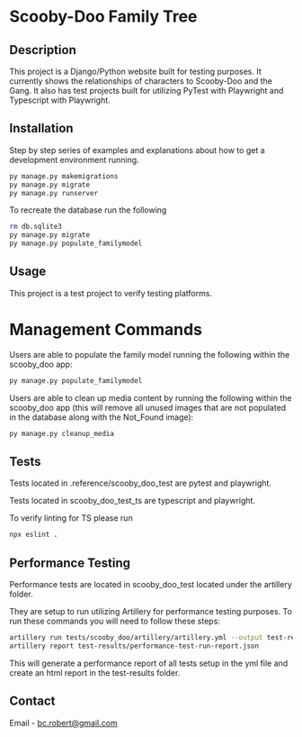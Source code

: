 # Scooby-Doo Family Tree

## Description

This project is a Django/Python website built for testing purposes.  It currently shows the relationships of characters to Scooby-Doo and the Gang.  It also has test projects built for utilizing PyTest with Playwright and Typescript with Playwright.

## Installation

Step by step series of examples and explanations about how to get a development environment running.

```bash
py manage.py makemigrations
py manage.py migrate
py manage.py runserver
```

To recreate the database run the following
```bash
rm db.sqlite3
py manage.py migrate
py manage.py populate_familymodel
```

## Usage

This project is a test project to verify testing platforms.

# Management Commands

Users are able to populate the family model running the following within the scooby_doo app:
```bash
py manage.py populate_familymodel
```

Users are able to clean up media content by running the following within the scooby_doo app (this will remove all unused images that are not populated in the database along with the Not_Found image):
```bash
py manage.py cleanup_media
```

## Tests

Tests located in .reference/scooby_doo_test are pytest and playwright.

Tests located in scooby_doo_test_ts are typescript and playwright.

To verify linting for TS please run 
```bash
npx eslint .
```

## Performance Testing

Performance tests are located in scooby_doo_test located under the artillery folder.

They are setup to run utilizing Artillery for performance testing purposes.  To run these commands 
you will need to follow these steps:
```bash
artillery run tests/scooby_doo/artillery/artillery.yml --output test-results/performance-test-run-report.json
artillery report test-results/performance-test-run-report.json
```

This will generate a performance report of all tests setup in the yml file and create an html report in the test-results folder.

## Contact
Email - bc.robert@gmail.com